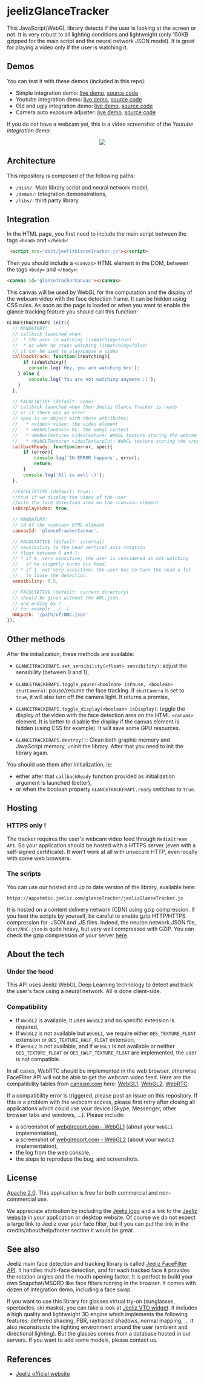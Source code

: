 # jeelizGlanceTracker

This JavaScript/WebGL library detects if the user is looking at the screen or not. It is very robust to all lighting conditions and lightweight (only 150KB gzipped for the main script and the neural network JSON model). It is great for playing a video only if the user is watching it.

## Demos

You can test it with these demos (included in this repo):

* Simple integration demo: [live demo](https://jeeliz.com/demos/glanceTracker/demos/integration2), [source code](/demos/integration2)
* Youtube integration demo: [live demo](https://jeeliz.com/demos/glanceTracker/demos/youtube), [source code](/demos/youtube)
* Old and ugly integration demo: [live demo](https://jeeliz.com/demos/glanceTracker/demos/integration), [source code](/demos/integration)
* Camera auto exposure adjuster: [live demo](https://jeeliz.com/demos/glanceTracker/demos/cameraExposureAdjuster), [source code](/demos/cameraExposureAdjuster)

If you do not have a webcam yet, this is a video screenshot of the *Youtube integration demo*:

<p align="center">
<a href='https://www.youtube.com/watch?v=2FWcsA8QrHU'><img src='https://img.youtube.com/vi/2FWcsA8QrHU/0.jpg'></a>
</p>



## Architecture

This repository is composed of the following paths:

* `/dist/`: Main library script and neural network model,
* `/demos/`: Integration demonstrations,
* `/libs/`: third party library.



## Integration
In the HTML page, you first need to include the main script between the tags `<head>` and `</head>`:

```html
 <script src="dist/jeelizGlanceTracker.js"></script>
```

Then you should include a `<canvas>` HTML element in the DOM, between the tags `<body>` and `</body>`:

```html
<canvas id='glanceTrackerCanvas'></canvas>
```

This canvas will be used by WebGL for the computation and the display of the webcam video with the face detection frame. It can be hidden using CSS rules.
As soon as the page is loaded or when you want to enable the glance tracking feature you should call this function:

```javascript
GLANCETRACKERAPI.init({
  // MANDATORY:
  // callback launched when:
  //  * the user is watching (isWatching=true) 
  //  * or when he stops watching (isWatching=false)
  // it can be used to play/pause a video
  callbackTrack: function(isWatching){
      if (isWatching){
      	console.log('Hey, you are watching bro');
  	} else {
  		console.log('You are not watching anymore :(');
  	}
  },

  // FACULTATIVE (default: none):
  // callback launched when then Jeeliz Glance Tracker is ready
  // or if there was an error
  // spec is an object with these attributes:
  //   * <video> video: the video element
  //   * <WebGLContext> GL: the webgl context
  //   * <WebGLTexture> videoTexture: WebGL texture storing the webcam video
  //   * <WebGLTexture> videoTextureCut: WebGL texture storing the cropped face
  callbackReady: function(error, spec){
      if (error){
          console.log('EN ERROR happens', error);
          return;
      }
      console.log('All is well :)');
  },

  //FACULTATIVE (default: true):
  //true if we display the video of the user
  //with the face detection area on the <canvas> element
  isDisplayVideo: true,

  // MANDATORY:
  // id of the <canvas> HTML element
  canvasId: 'glanceTrackerCanvas',

  // FACULTATIVE (default: internal)
  // sensibility to the head vertical axis rotation
  // float between 0 and 1: 
  // * if 0, very sensitive, the user is considered as not watching
  //   if he slightly turns his head,
  // * if 1, not very sensitive: the user has to turn the head a lot
  //   to loose the detection. 
  sensibility: 0.5,

  // FACULTATIVE (default: current directory)
  // should be given without the NNC.json
  // and ending by /
  // for example ../../
  NNCpath: '/path/of/NNC.json'
});
```


## Other methods
After the initialization, these methods are available:

* `GLANCETRACKERAPI.set_sensibility(<float> sensibility)`: adjust the sensibility (between 0 and 1),

* `GLANCETRACKERAPI.toggle_pause(<boolean> isPause, <boolean> shutCamera)`: pause/resume the face tracking. if `shutCamera` is set to `true`, it will also turn off the camera light. It returns a promise,

* `GLANCETRACKERAPI.toggle_display(<boolean> isDisplay)`: toggle the display of the video with the face detection area on the HTML `<canvas>` element. It is better to disable the display if the canvas element is hidden (using CSS for example). It will save some GPU resources.

* `GLANCETRACKERAPI.destroy()`: Clean both graphic memory and JavaScript memory, uninit the library. After that you need to init the library again.


You should use them after initialization, ie:

* either after that `callbackReady` function provided as initialization argument is launched (better),
* or when the boolean property `GLANCETRACKERAPI.ready` switches to `true`.



## Hosting
### HTTPS only !
The tracker requires the user's webcam video feed through `MediaStream API`. So your application should be hosted with a HTTPS server (even with a self-signed certificate). It won't work at all with unsecure HTTP, even locally with some web browsers.

### The scripts
You can use our hosted and up to date version of the library, available here:

```
https://appstatic.jeeliz.com/glanceTracker/jeelizGlanceTracker.js
```

It is hosted on a content delivery network (CDN) using gzip compression.
If you host the scripts by yourself, be careful to enable gzip HTTP/HTTPS compression for .JSON and .JS files. Indeed, the neuron network JSON file, `dist/NNC.json` is quite heavy, but very well compressed with GZIP. You can check the gzip compression of your server [here](https://checkgzipcompression.com/).



## About the tech
### Under the hood
This API uses Jeeliz WebGL Deep Learning technology to detect and track the user's face using a neural network. All is done client-side.

### Compatibility

* If `WebGL2` is available, it uses `WebGL2` and no specific extension is required,
* If `WebGL2` is not available but `WebGL1`, we require either `OES_TEXTURE_FLOAT` extension or `OES_TEXTURE_HALF_FLOAT` extension,
* If `WebGL2` is not available, and if `WebGL1` is not available or neither `OES_TEXTURE_FLOAT` or `OES_HALF_TEXTURE_FLOAT` are implemented, the user is not compatible.

In all cases, WebRTC should be implemented in the web browser, otherwise FaceFilter API will not be able to get the webcam video feed. Here are the compatibility tables from [caniuse.com](https://caniuse.com/) here: [WebGL1](https://caniuse.com/#feat=webgl), [WebGL2](https://caniuse.com/#feat=webgl2), [WebRTC](https://caniuse.com/#feat=stream).

If a compatibility error is triggered, please post an issue on this repository. If this is a problem with the webcam access, please first retry after closing all applications which could use your device (Skype, Messenger, other browser tabs and windows, ...). Please include:

* a screenshot of [webglreport.com - WebGL1](http://webglreport.com/?v=1) (about your `WebGL1` implementation),
* a screenshot of [webglreport.com - WebGL2](http://webglreport.com/?v=2) (about your `WebGL2` implementation),
* the log from the web console,
* the steps to reproduce the bug, and screenshots.



## License
[Apache 2.0](http://www.apache.org/licenses/LICENSE-2.0.html). This application is free for both commercial and non-commercial use.

We appreciate attribution by including the [Jeeliz logo](https://jeeliz.com/wp-content/uploads/2018/01/LOGO_JEELIZ_BLUE.png) and a link to the [Jeeliz website](https://jeeliz.com) in your application or desktop website. Of course we do not expect a large link to Jeeliz over your face filter, but if you can put the link in the credits/about/help/footer section it would be great.



## See also
Jeeliz main face detection and tracking library is called [Jeeliz FaceFilter API](https://github.com/jeeliz/jeelizFaceFilter). It handles multi-face detection, and for each tracked face it provides the rotation angles and the mouth opening factor. It is perfect to build your own Snapchat/MSQRD like face filters running in the browser. It comes with dozen of integration demo, including a face swap.

If you want to use this library for glasses virtual try-on (sunglasses, spectacles, ski masks), you can take a look at [Jeeliz VTO widget](https://github.com/jeeliz/jeelizGlassesVTOWidget). It includes a high quality and lightweight 3D engine which implements the following features: deferred shading, PBR, raytraced shadows, normal mapping, ... It also reconstructs the lighting environment around the user (ambient and directional lighting). But the glasses comes from a database hosted in our servers. If you want to add some models, please contact us.



## References
* [Jeeliz official website](https://jeeliz.com)